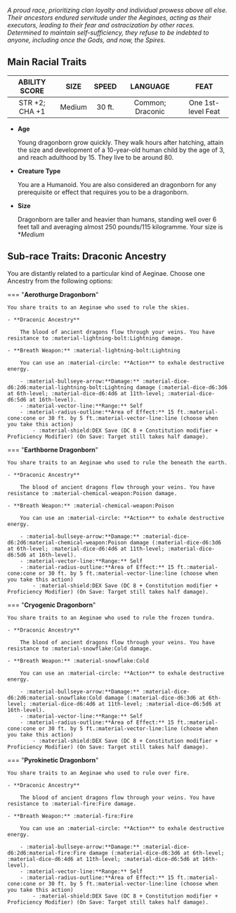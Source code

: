 *A proud race, prioritizing clan loyalty and individual prowess above all else. Their ancestors endured servitude under the Aeginaes, acting as their executors, leading to their fear and ostracization by other races. Determined to maintain self-sufficiency, they refuse to be indebted to anyone, including once the Gods, and now, the Spires.*

## Main Racial Traits

| **ABILITY SCORE** | **SIZE** | **SPEED** | **LANGUAGE** | **FEAT** |
| :-: | :-: | :-: | :-: | :-: |
| STR +2; CHA +1 | Medium | 30 ft. | Common; Draconic | One 1st-level Feat |

- **Age** 

    Young dragonborn grow quickly. They walk hours after hatching, attain the size and development of a 10-year-old human child by the age of 3, and reach adulthood by 15. They live to be around 80.

- **Creature Type** 

    You are a Humanoid. You are also considered an dragonborn for any prerequisite or effect that requires you to be a dragonborn.

- **Size** 

    Dragonborn are taller and heavier than humans, standing well over 6 feet tall and averaging almost 250 pounds/115 kilogramme. Your size is **Medium*

## Sub-race Traits: Draconic Ancestry

You are distantly related to a particular kind of Aeginae. Choose one Ancestry from the following options:


=== "**Aerothurge Dragonborn**"

    You share traits to an Aeginae who used to rule the skies.

    - **Draconic Ancestry** 
    
        The blood of ancient dragons flow through your veins. You have resistance to :material-lightning-bolt:Lightning damage.

    - **Breath Weapon:** :material-lightning-bolt:Lightning

        You can use an :material-circle: **Action** to exhale destructive energy. 

        - :material-bullseye-arrow:**Damage:** :material-dice-d6:2d6:material-lightning-bolt:Lightning damage (:material-dice-d6:3d6 at 6th-level; :material-dice-d6:4d6 at 11th-level; :material-dice-d6:5d6 at 16th-level).
        - :material-vector-line:**Range:** Self
        - :material-radius-outline:**Area of Effect:** 15 ft.:material-cone:cone or 30 ft. by 5 ft.:material-vector-line:line (choose when you take this action)
            - :material-shield:DEX Save (DC 8 + Constitution modifier + Proficiency Modifier) (On Save: Target still takes half damage).

=== "**Earthborne Dragonborn**"

    You share traits to an Aeginae who used to rule the beneath the earth.

    - **Draconic Ancestry** 
    
        The blood of ancient dragons flow through your veins. You have resistance to :material-chemical-weapon:Poison damage.

    - **Breath Weapon:** :material-chemical-weapon:Poison

        You can use an :material-circle: **Action** to exhale destructive energy. 

        - :material-bullseye-arrow:**Damage:** :material-dice-d6:2d6:material-chemical-weapon:Poison damage (:material-dice-d6:3d6 at 6th-level; :material-dice-d6:4d6 at 11th-level; :material-dice-d6:5d6 at 16th-level).
        - :material-vector-line:**Range:** Self
        - :material-radius-outline:**Area of Effect:** 15 ft.:material-cone:cone or 30 ft. by 5 ft.:material-vector-line:line (choose when you take this action)
            - :material-shield:DEX Save (DC 8 + Constitution modifier + Proficiency Modifier) (On Save: Target still takes half damage).

=== "**Cryogenic Dragonborn**"

    You share traits to an Aeginae who used to rule the frozen tundra.

    - **Draconic Ancestry** 
    
        The blood of ancient dragons flow through your veins. You have resistance to :material-snowflake:Cold damage.

    - **Breath Weapon:** :material-snowflake:Cold

        You can use an :material-circle: **Action** to exhale destructive energy. 

        - :material-bullseye-arrow:**Damage:** :material-dice-d6:2d6:material-snowflake:Cold damage (:material-dice-d6:3d6 at 6th-level; :material-dice-d6:4d6 at 11th-level; :material-dice-d6:5d6 at 16th-level).
        - :material-vector-line:**Range:** Self
        - :material-radius-outline:**Area of Effect:** 15 ft.:material-cone:cone or 30 ft. by 5 ft.:material-vector-line:line (choose when you take this action)
            - :material-shield:DEX Save (DC 8 + Constitution modifier + Proficiency Modifier) (On Save: Target still takes half damage).

=== "**Pyrokinetic Dragonborn**"

    You share traits to an Aeginae who used to rule over fire.

    - **Draconic Ancestry** 
    
        The blood of ancient dragons flow through your veins. You have resistance to :material-fire:Fire damage.

    - **Breath Weapon:** :material-fire:Fire

        You can use an :material-circle: **Action** to exhale destructive energy. 

        - :material-bullseye-arrow:**Damage:** :material-dice-d6:2d6:material-fire:Fire damage (:material-dice-d6:3d6 at 6th-level; :material-dice-d6:4d6 at 11th-level; :material-dice-d6:5d6 at 16th-level).
        - :material-vector-line:**Range:** Self
        - :material-radius-outline:**Area of Effect:** 15 ft.:material-cone:cone or 30 ft. by 5 ft.:material-vector-line:line (choose when you take this action)
            - :material-shield:DEX Save (DC 8 + Constitution modifier + Proficiency Modifier) (On Save: Target still takes half damage).